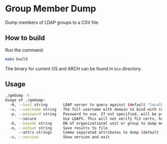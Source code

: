 # Group Member Dump

Dump members of LDAP groups to a CSV file.

## How to build

Run the command:
```sh
make build
```

The binary for current OS and ARCH can be found in `bin` directory.

## Usage

```sh
./gmdump -h
Usage of ./gmdump:
  -H, --host string       LDAP server to query against (default "localhost")
  -u, --username string   The full username with domain to bind with (e.g. 'user@example.com')
  -p, --password string   Password to use. If not specified, will be prompted for
      --secure            Use LDAPS. This will not verify TLS certs, however. (default: false)
  -b, --basedn string     DN of organizational unit or group to dump members from
  -o, --output string     Save results to file
      --attrs strings     Comma separated attributes to dump (default [cn,mail])
  -v, --version           Show version and exit
```
